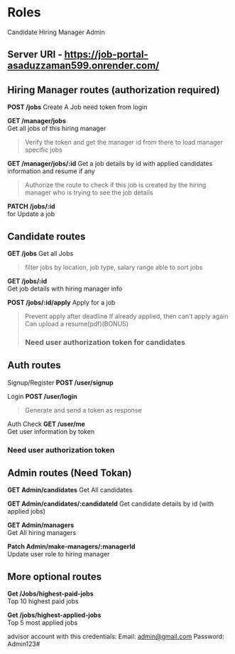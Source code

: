 # Roles
Candidate
Hiring Manager
Admin

## Server URI - https://job-portal-asaduzzaman599.onrender.com/



## Hiring Manager routes (authorization required)

<b>POST /jobs</b>
Create A Job need token from login

<b>GET /manager/jobs</b> 			
Get all jobs of this hiring manager

> Verify the token and get the manager id from there to load manager specific jobs

<b>GET /manager/jobs/:id</b>
Get a job details by id with applied candidates information and resume if any

> Authorize the route to check if this job is created by the hiring manager who is trying to see the job details 

<b>PATCH /jobs/:id</b> 	
for Update a job


## Candidate routes

<b>GET /jobs</b> 
Get all Jobs 

> filter jobs by location, job type, salary range
> able to sort jobs

<b>GET /jobs/:id</b>	
Get job details with hiring manager info

<b>POST /jobs/:id/apply</b>	
Apply for a job

> Prevent apply after deadline
> If already applied, then can’t apply again
> Can upload a resume(pdf)(BONUS)
> ### Need user authorization token for candidates


## Auth routes

Signup/Register
<b>POST /user/signup</b>			

Login
<b>POST /user/login</b>			
> Generate and send a token as response

Auth Check
<b>GET /user/me</b>				
Get user information by token
### Need user authorization token



## Admin routes (Need Tokan)

<b>GET Admin/candidates</b> 
Get All candidates

<b>GET Admin/candidates/:candidateId</b> 
Get candidate details by id (with applied jobs)

<b>GET Admin/managers</b>   
Get All hiring managers

<b>Patch Admin/make-managers/:managerId</b>     
Update user role to hiring manager

## More optional routes
<b>Get /Jobs/highest-paid-jobs</b>     
Top 10 highest paid jobs

<b>Get /jobs/highest-applied-jobs</b>  
Top 5 most applied jobs



advisor account with this credentials:
Email: admin@gmail.com
Password: Admin123#

